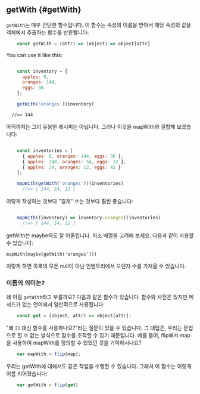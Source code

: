 ## getWith {#getWith}

`getWith`는 매우 간단한 함수입니다. 이 함수는 속성의 이름을 받아서 해당 속성의 값을 객체에서 추출하는 함수를 반환합니다:


```js
    const getWith = (attr) => (object) => object[attr]
```

You can use it like this:

```js

    const inventory = {
      apples: 0,
      oranges: 144,
      eggs: 36
    };

    getWith('oranges')(inventory)
```
      //=> 144

아직까지는 그리 유용한 레시피는 아닙니다. 그러나 이것을 mapWith와 결합해 보겠습니다:

```js

    const inventories = [
      { apples: 0, oranges: 144, eggs: 36 },
      { apples: 240, oranges: 54, eggs: 12 },
      { apples: 24, oranges: 12, eggs: 42 }
    ];

    mapWith(getWith('oranges'))(inventories)
      //=> [ 144, 54, 12 ]
```

이렇게 작성하는 것보다 "길게" 쓰는 것보다 훨씬 좋습니다:

```js

    mapWith((inventory) => inventory.oranges)(inventories)
      //=> [ 144, 54, 12 ]
```

getWith는 maybe와도 잘 어울립니다. 희소 배열을 고려해 보세요. 다음과 같이 사용할 수 있습니다:

    mapWith(maybe(getWith('oranges')))

이렇게 하면 목록의 모든 null이 아닌 인벤토리에서 오렌지 수를 가져올 수 있습니다.

### 이름의 의미는?

왜 이걸 `getWith`라고 부를까요? 다음과 같은 함수가 있습니다. 함수와 사전은 있지만 메서드가 없는 언어에서 일반적으로 사용됩니다:

```js
    const get = (object, attr) => object[attr];
```

"왜 `[]` 대신 함수를 사용하나요?"라는 질문이 있을 수 있습니다. 그 대답은, 우리는 문법으로 할 수 없는 방식으로 함수를 조작할 수 있기 때문입니다. 예를 들어, flip에서 map을 사용하여 mapWith를 정의할 수 있었던 것을 기억하시나요?

```js
    var mapWith = flip(map);
```

우리는 getWith에 대해서도 같은 작업을 수행할 수 있습니다. 그래서 이 함수는 이렇게 이름 지어졌습니다:

```js
    var getWith = flip(get)
```

